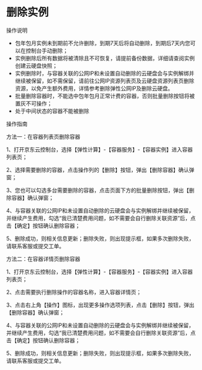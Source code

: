 
# 删除实例

操作说明  
- 包年包月实例未到期前不允许删除，到期7天后将自动删除，到期后7天内您可以在控制台手动删除；  
- 实例删除后所有数据将被清除且不可恢复，请提前备份数据，详细请查阅实例创建云硬盘快照；  
- 实例删除时，与容器关联的公网IP和未设置自动删除的云硬盘会与实例解绑并继续被保留，如不需保留，请前往公网IP资源列表页及云硬盘资源列表页删除资源，以免产生额外费用，详情参考删除弹性公网IP及删除云硬盘。  
- 批量删除容器时，不能选中包年包月正常计费的容器，否则批量删除按钮将被置灰不可操作；  
- 处于中间状态的容器不能被删除  

操作指南  

方法一：在容器列表页删除容器

1、打开京东云控制台，选择【弹性计算】-【容器服务】-【容器实例】进入容器列表页；

2、选择需要删除的容器，点击操作列的【删除】按钮，弹出【删除容器】确认弹窗；

3、您也可以勾选多台需要删除的容器，点击页面下方的批量删除按钮，弹出【删除容器】确认弹窗；

4、与容器关联的公网IP和未设置自动删除的云硬盘会与实例解绑并继续被保留，并继续产生费用，勾选“我已清楚费用问题，如不需要会自行删除关联资源”后，点击【确定】按钮确认删除容器；

5、删除成功，则相关信息更新；删除失败，则出现提示框，如果多次删除失败，请联系客服或提交工单。

方法二：在容器详情页删除容器

1、打开京东云控制台，选择【弹性计算】-【容器服务】-【容器实例】进入容器列表页；

2、点击需要执行删除操作的容器名称，进入容器详情页；

3、点击右上角【操作】图标，出现更多操作选项列表，点击【删除】按钮，弹出【删除容器】确认弹窗；

4、与容器关联的公网IP和未设置自动删除的云硬盘会与实例解绑并继续被保留，并继续产生费用，勾选“我已清楚费用问题，如不需要会自行删除关联资源”后，点击【确定】按钮确认删除容器；

5、删除成功，则相关信息更新；删除失败，则出现提示框，如果多次删除失败，请联系客服或提交工单。
